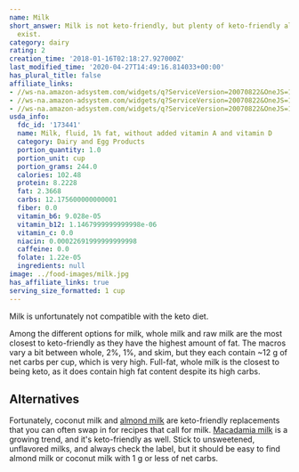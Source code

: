```yaml
---
name: Milk
short_answer: Milk is not keto-friendly, but plenty of keto-friendly alternatives
  exist.
category: dairy
rating: 2
creation_time: '2018-01-16T02:18:27.927000Z'
last_modified_time: '2020-04-27T14:49:16.814033+00:00'
has_plural_title: false
affiliate_links:
- //ws-na.amazon-adsystem.com/widgets/q?ServiceVersion=20070822&OneJS=1&Operation=GetAdHtml&MarketPlace=US&source=ss&ref=as_ss_li_til&ad_type=product_link&tracking_id=isitketo-20&marketplace=amazon&region=US&placement=B00PGXQ68Q&asins=B00PGXQ68Q&linkId=440ecf7e728c96d169e0c926add93691&show_border=true&link_opens_in_new_window=true
- //ws-na.amazon-adsystem.com/widgets/q?ServiceVersion=20070822&OneJS=1&Operation=GetAdHtml&MarketPlace=US&source=ss&ref=as_ss_li_til&ad_type=product_link&tracking_id=isitketo-20&marketplace=amazon&region=US&placement=B01GZ7HQI0&asins=B01GZ7HQI0&linkId=828f1a77db531f6bebdecd2f5910d4b4&show_border=true&link_opens_in_new_window=true
- //ws-na.amazon-adsystem.com/widgets/q?ServiceVersion=20070822&OneJS=1&Operation=GetAdHtml&MarketPlace=US&source=ss&ref=as_ss_li_til&ad_type=product_link&tracking_id=isitketo-20&language=en_US&marketplace=amazon&region=US&placement=B07F3FZ1ND&asins=B07F3FZ1ND&linkId=ba8b5c7d852ca99ac31a6fc8f0f02c78&show_border=true&link_opens_in_new_window=true
usda_info:
  fdc_id: '173441'
  name: Milk, fluid, 1% fat, without added vitamin A and vitamin D
  category: Dairy and Egg Products
  portion_quantity: 1.0
  portion_unit: cup
  portion_grams: 244.0
  calories: 102.48
  protein: 8.2228
  fat: 2.3668
  carbs: 12.175600000000001
  fiber: 0.0
  vitamin_b6: 9.028e-05
  vitamin_b12: 1.1467999999999998e-06
  vitamin_c: 0.0
  niacin: 0.00022691999999999998
  caffeine: 0.0
  folate: 1.22e-05
  ingredients: null
image: ../food-images/milk.jpg
has_affiliate_links: true
serving_size_formatted: 1 cup
---
```


Milk is unfortunately not compatible with the keto diet.

Among the different options for milk, whole milk and raw milk are the most closest to keto-friendly as they have the highest amount of fat. The macros vary a bit between whole, 2%, 1%, and skim, but they each contain ~12 g of net carbs per cup, which is very high. Full-fat, whole milk is the closest to being keto, as it does contain high fat content despite its high carbs.

## Alternatives

Fortunately, coconut milk and [almond milk](/almond-milk) are keto-friendly replacements that you can often swap in for recipes that call for milk. [Macadamia milk](/milkadamia-macadamia-milk-unsweetened) is a growing trend, and it's keto-friendly as well. Stick to unsweetened, unflavored milks, and always check the label, but it should be easy to find almond milk or coconut milk with 1 g or less of net carbs.
